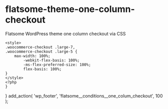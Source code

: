 # flatsome-theme-one-column-checkout
Flatsome WordPress theme one column checkout via CSS


<?php
	
/*
	Include this code in your functions.php theme child.
	Inclua etse código no functions do seu tema filho.
*/
	
function flatsome__conditions__one_colum_checkout() {
	if (is_checkout()) {
	?>
	<style>
	.woocommerce-checkout .large-7,
	.woocommerce-checkout .large-5 {
		max-width: 100%;
			-webkit-flex-basis: 100%;
			-ms-flex-preferred-size: 100%;
			flex-basis: 100%;
	}
	</style>
	<?php 
	}
}
add_action( 'wp_footer', 'flatsome__conditions__one_colum_checkout', 100 );
